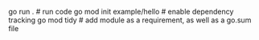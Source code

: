 go run .                    # run code
go mod init example/hello   # enable dependency tracking
go mod tidy                 # add module as a requirement, as well as a go.sum file
